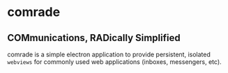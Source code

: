 # comrade

## COMmunications, RADically Simplified

comrade is a simple electron application to provide persistent, isolated `webviews` for commonly used web applications (inboxes, messengers, etc).

